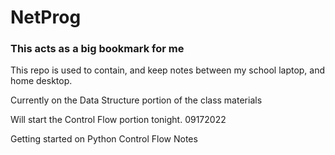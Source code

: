 # NetProg
<h3>This acts as a big bookmark for me </h3>
This repo is used to contain, and keep notes between my school laptop, and home desktop. 

Currently on the Data Structure portion of the class materials

Will start the Control Flow portion tonight. 09172022

Getting started on Python Control Flow Notes